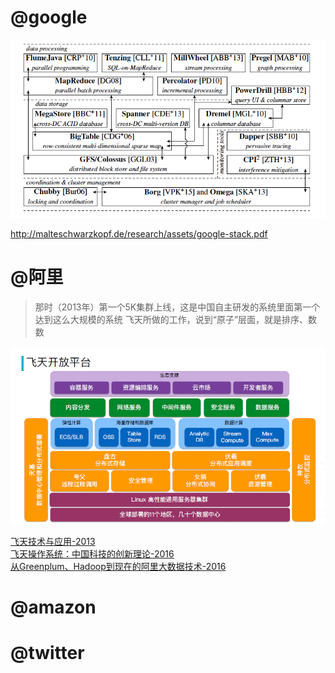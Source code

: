 # @google

![google-stack](image/google-stack.png)

http://malteschwarzkopf.de/research/assets/google-stack.pdf

# @阿里
> 那时（2013年）第一个5K集群上线，这是中国自主研发的系统里面第一个达到这么大规模的系统
> 飞天所做的工作，说到“原子”层面，就是排序、数数

![](image/apsara.png)

[飞天技术与应用-2013](https://yq.aliyun.com/articles/30337)  
[飞天操作系统：中国科技的创新理论-2016](http://mp.weixin.qq.com/s?spm=a2c4e.11153940.blogcont61798.5.618a2cfaoEVhhb&__biz=MzA4NjI4MzM4MQ==&mid=2660193165&idx=1&sn=789d5d974dbe4de24e1277400ef18fcc&chksm=84b0f697b3c77f81d3924d2f63f5235a21e4689ab81949e7ccf123277e14a9f2b8a43ef61106&mpshare=1&scene=1&srcid=1018xcX8NqQccaeXyqkkccsZ#rd)  
[从Greenplum、Hadoop到现在的阿里大数据技术-2016](https://yq.aliyun.com/articles/52875)  

# @amazon

# @twitter

